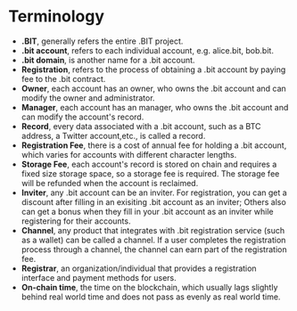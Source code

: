 # Terminology

* **.BIT**, generally refers the entire .BIT project.
* **.bit account**, refers to each individual account, e.g. alice.bit, bob.bit.
* **.bit domain**, is another name for a .bit account.
* **Registration**, refers to the process of obtaining a .bit account by paying fee to the .bit contract.
* **Owner**, each account has an owner, who owns the .bit account and can modify the owner and administrator.
* **Manager**, each account has an manager, who owns the .bit account and can modify the account's record.
* **Record**, every data associated with a .bit account, such as a BTC address, a Twitter account,etc., is called a record.
* **Registration Fee**, there is a cost of annual fee for holding a .bit account, which varies for accounts with different character lengths.
* **Storage Fee**, each account's record is stored on chain and requires a fixed size storage space, so a storage fee is required. The storage fee will be refunded when the account is reclaimed.
* **Inviter**, any .bit account can be an inviter. For registration, you can get a discount after filling in an exisiting .bit account as an inviter; Others also can get a bonus when they fill in your .bit account as an inviter while registering for their accounts.
* **Channel**, any product that integrates with .bit registration service (such as a wallet) can be called a channel. If a user completes the registration process through a channel, the channel can earn part of the registration fee.
* **Registrar**, an organization/individual that provides a registration interface and payment methods for users.
* **On-chain time**, the time on the blockchain, which usually lags slightly behind real world time and does not pass as evenly as real world time.

